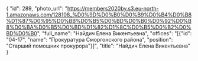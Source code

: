 {
    "id": 289,
    "photo_url": "https://members2020by.s3.eu-north-1.amazonaws.com/128108_%D0%9D%D0%B0%D0%B9%D0%B4%D0%B8%D1%87%D0%95%D0%BB%D0%B5%D0%BD%D0%B0%D0%92%D0%B8%D0%BA%D0%B5%D0%BD%D1%82%D1%8C%D0%B5%D0%B2%D0%BD%D0%B0",
    "full_name": "Найдич Елена Викентьевна",
    "offices": "[{\"id\": \"04-17\", \"name\": \"Прокуратура Сморгонского района\", \"position\": \"Старший помощник прокурора\"}]",
    "title": "Найдич Елена Викентьевна"
}